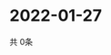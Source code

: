 # 2022-01-27
  共 0条

  <!-- BEGIN -->
  <!-- 最后更新时间Thu Jan 27 2022 23:03:31 GMT+0000 (Coordinated Universal Time) -->
  
  <!-- END -->
  
  